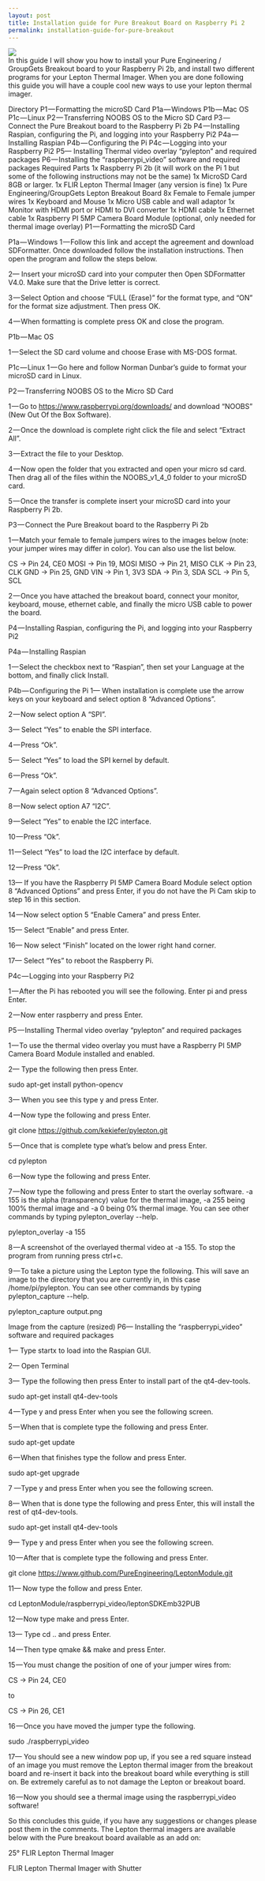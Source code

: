 ```yaml
---
layout: post
title: Installation guide for Pure Breakout Board on Raspberry Pi 2
permalink: installation-guide-for-pure-breakout
---
```

<div class="hi">
<img src="https://groupgets-files.s3.amazonaws.com/blog/posts/installation_guide_for_pure_breakout_board_on_raspberry_pi_2-banner.jpg">
</div>
In this guide I will show you how to install your Pure Engineering / GroupGets Breakout board to your Raspberry Pi 2b, and install two different programs for your Lepton Thermal Imager. When you are done following this guide you will have a couple cool new ways to use your lepton thermal imager.


Directory
P1 — Formatting the microSD Card
P1a — Windows
P1b — Mac OS
P1c — Linux
P2 — Transferring NOOBS OS to the Micro SD Card
P3 — Connect the Pure Breakout board to the Raspberry Pi 2b
P4 — Installing Raspian, configuring the Pi, and logging into your Raspberry Pi2
P4a — Installing Raspian
P4b — Configuring the Pi
P4c — Logging into your Raspberry Pi2
P5— Installing Thermal video overlay “pylepton” and required packages
P6 — Installing the “raspberrypi_video” software and required packages
Required Parts
1x Raspberry Pi 2b (it will work on the Pi 1 but some of the following instructions may not be the same)
1x MicroSD Card 8GB or larger.
1x FLIR Lepton Thermal Imager (any version is fine)
1x Pure Engineering/GroupGets Lepton Breakout Board
8x Female to Female jumper wires
1x Keyboard and Mouse
1x Micro USB cable and wall adaptor
1x Monitor with HDMI port or HDMI to DVI converter
1x HDMI cable
1x Ethernet cable
1x Raspberry PI 5MP Camera Board Module (optional, only needed for thermal image overlay)
P1 — Formatting the microSD Card

P1a — Windows
1 — Follow this link and accept the agreement and download SDFormatter. Once downloaded follow the installation instructions. Then open the program and follow the steps below.

2— Insert your microSD card into your computer then Open SDFormatter V4.0. Make sure that the Drive letter is correct.


3 — Select Option and choose “FULL (Erase)” for the format type, and “ON” for the format size adjustment. Then press OK.


4 — When formatting is complete press OK and close the program.


P1b — Mac OS

1 — Select the SD card volume and choose Erase with MS-DOS format.

P1c — Linux
1 — Go here and follow Norman Dunbar’s guide to format your microSD card in Linux.

P2 — Transferring NOOBS OS to the Micro SD Card

1 — Go to https://www.raspberrypi.org/downloads/ and download “NOOBS” (New Out Of the Box Software).


2 — Once the download is complete right click the file and select “Extract All”.


3 — Extract the file to your Desktop.


4 — Now open the folder that you extracted and open your micro sd card. Then drag all of the files within the NOOBS_v1_4_0 folder to your microSD card.


5 — Once the transfer is complete insert your microSD card into your Raspberry Pi 2b.


P3 — Connect the Pure Breakout board to the Raspberry Pi 2b

1 — Match your female to female jumpers wires to the images below (note: your jumper wires may differ in color). You can also use the list below.

CS -> Pin 24, CE0
MOSI -> Pin 19, MOSI
MISO -> Pin 21, MISO
CLK -> Pin 23, CLK
GND -> Pin 25, GND
VIN -> Pin 1, 3V3
SDA -> Pin 3, SDA
SCL -> Pin 5, SCL


2 — Once you have attached the breakout board, connect your monitor, keyboard, mouse, ethernet cable, and finally the micro USB cable to power the board.


P4 — Installing Raspian, configuring the Pi, and logging into your Raspberry Pi2

P4a — Installing Raspian

1 — Select the checkbox next to “Raspian”, then set your Language at the bottom, and finally click Install.



P4b — Configuring the Pi
1— When installation is complete use the arrow keys on your keyboard and select option 8 “Advanced Options”.


2 — Now select option A “SPI”.


3— Select “Yes” to enable the SPI interface.


4 — Press “Ok”.


5— Select “Yes” to load the SPI kernel by default.


6 — Press “Ok”.


7 — Again select option 8 “Advanced Options”.


8 — Now select option A7 “I2C”.


9 — Select “Yes” to enable the I2C interface.


10 — Press “Ok”.


11 — Select “Yes” to load the I2C interface by default.


12 — Press “Ok”.


13— If you have the Raspberry PI 5MP Camera Board Module select option 8 “Advanced Options” and press Enter, if you do not have the Pi Cam skip to step 16 in this section.


14 — Now select option 5 “Enable Camera” and press Enter.


15— Select “Enable” and press Enter.


16— Now select “Finish” located on the lower right hand corner.


17— Select “Yes” to reboot the Raspberry Pi.


P4c — Logging into your Raspberry Pi2

1 — After the Pi has rebooted you will see the following. Enter pi and press Enter.


2 — Now enter raspberry and press Enter.


P5 — Installing Thermal video overlay “pylepton” and required packages

1 — To use the thermal video overlay you must have a Raspberry PI 5MP Camera Board Module installed and enabled.

2— Type the following then press Enter.

sudo apt-get install python-opencv


3— When you see this type y and press Enter.


4 — Now type the following and press Enter.

git clone https://github.com/kekiefer/pylepton.git


5 — Once that is complete type what’s below and press Enter.

cd pylepton


6 — Now type the following and press Enter.


7 — Now type the following and press Enter to start the overlay software. -a 155 is the alpha (transparency) value for the thermal image, -a 255 being 100% thermal image and -a 0 being 0% thermal image. You can see other commands by typing pylepton_overlay --help.

pylepton_overlay -a 155


8 — A screenshot of the overlayed thermal video at -a 155. To stop the program from running press ctrl+c.


9 — To take a picture using the Lepton type the following. This will save an image to the directory that you are currently in, in this case /home/pi/pylepton. You can see other commands by typing pylepton_capture --help.

pylepton_capture output.png



Image from the capture (resized)
P6— Installing the “raspberrypi_video” software and required packages

1— Type startx to load into the Raspian GUI.


2— Open Terminal


3— Type the following then press Enter to install part of the qt4-dev-tools.

sudo apt-get install qt4-dev-tools


4 — Type y and press Enter when you see the following screen.


5 — When that is complete type the following and press Enter.

sudo apt-get update


6 — When that finishes type the follow and press Enter.

sudo apt-get upgrade


7 —Type y and press Enter when you see the following screen.


8— When that is done type the following and press Enter, this will install the rest of qt4-dev-tools.

sudo apt-get install qt4-dev-tools


9— Type y and press Enter when you see the following screen.


10 — After that is complete type the following and press Enter.

git clone https://www.github.com/PureEngineering/LeptonModule.git


11— Now type the follow and press Enter.

cd LeptonModule/raspberrypi_video/leptonSDKEmb32PUB


12 — Now type make and press Enter.


13— Type cd .. and press Enter.


14 — Then type qmake && make and press Enter.


15 — You must change the position of one of your jumper wires from:

CS -> Pin 24, CE0

to

CS -> Pin 26, CE1


16 — Once you have moved the jumper type the following.

sudo ./raspberrypi_video


17— You should see a new window pop up, if you see a red square instead of an image you must remove the Lepton thermal imager from the breakout board and re-insert it back into the breakout board while everything is still on. Be extremely careful as to not damage the Lepton or breakout board.


16 — Now you should see a thermal image using the raspberrypi_video software!




So this concludes this guide, if you have any suggestions or changes please post them in the comments. The Lepton thermal imagers are available below with the Pure breakout board available as an add on:

25° FLIR Lepton Thermal Imager

FLIR Lepton Thermal Imager with Shutter